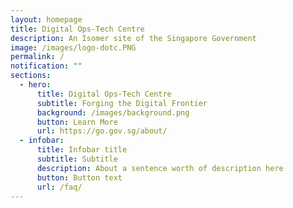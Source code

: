 ```yaml
---
layout: homepage
title: Digital Ops-Tech Centre
description: An Isomer site of the Singapore Government
image: /images/logo-dotc.PNG
permalink: /
notification: ""
sections:
  - hero:
      title: Digital Ops-Tech Centre
      subtitle: Forging the Digital Frontier
      background: /images/background.png
      button: Learn More
      url: https://go.gov.sg/about/
  - infobar:
      title: Infobar title
      subtitle: Subtitle
      description: About a sentence worth of description here
      button: Button text
      url: /faq/
---
```

